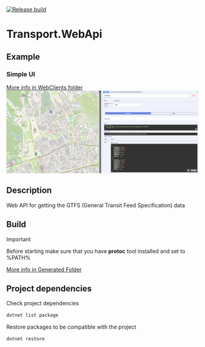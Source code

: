 [![Release build](https://github.com/n1sk4/Transport.WebApi/actions/workflows/release_build.yml/badge.svg)](https://github.com/n1sk4/Transport.WebApi/actions/workflows/release_build.yml)

# Transport.WebApi

## Example
### Simple UI
[More info in WebClients folder](WebClients/simple-client/ReadMe.md)
![](Webclients/simple-client/image.png)

## Description
Web API for getting the GTFS (General Transit Feed Specification) data

## Build
> [!IMPORTANT] 
> Before starting make sure that you have **protoc** tool installed and set to %PATH%

[More info in Generated Folder](Services/Generated/ReadMe.md)


## Project dependencies
Check project dependencies
```bash
dotnet list package
```

Restore packages to be compatible with the project
```bash
dotnet restore
```
